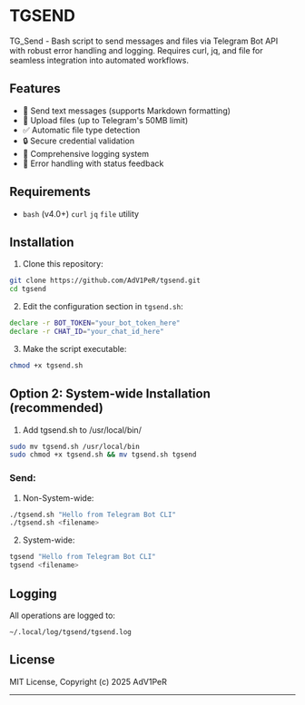 # TGSEND
TG_Send - Bash script to send messages and files via Telegram Bot API with robust error handling and logging. Requires curl, jq, and file for seamless integration into automated workflows.

## Features

- 📨 Send text messages (supports Markdown formatting)
- 📁 Upload files (up to Telegram's 50MB limit)
- ✅ Automatic file type detection
- 🔒 Secure credential validation
- 📝 Comprehensive logging system
- 🚦 Error handling with status feedback

## Requirements

- `bash` (v4.0+) `curl` `jq` `file` utility

## Installation

1. Clone this repository:
```bash
git clone https://github.com/AdV1PeR/tgsend.git
cd tgsend
```

2. Edit the configuration section in `tgsend.sh`:
```bash
declare -r BOT_TOKEN="your_bot_token_here"
declare -r CHAT_ID="your_chat_id_here"
```

3. Make the script executable:
```bash
chmod +x tgsend.sh
```
## Option 2: System-wide Installation (recommended)
  1. Add tgsend.sh to /usr/local/bin/
  ```bash
  sudo mv tgsend.sh /usr/local/bin
  sudo chmod +x tgsend.sh && mv tgsend.sh tgsend
  ```

### Send:
1. Non-System-wide:
```bash
./tgsend.sh "Hello from Telegram Bot CLI"
./tgsend.sh <filename>
```
2. System-wide:
```bash
tgsend "Hello from Telegram Bot CLI"
tgsend <filename>
```

## Logging

All operations are logged to:
```
~/.local/log/tgsend/tgsend.log
```

## License

MIT License, Copyright (c) 2025 AdV1PeR

---
